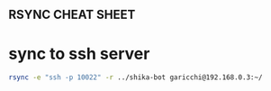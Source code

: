 ## RSYNC CHEAT SHEET

# sync to ssh server

```sh
rsync -e "ssh -p 10022" -r ../shika-bot garicchi@192.168.0.3:~/
```
